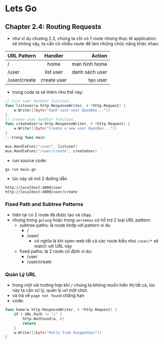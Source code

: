 # Lets Go

## Chapter 2.4: Routing Requests
- như ví dụ chương 2.3, chúng ta chỉ có 1 route nhưng thực tế application sẽ không vậy, ta cần có nhiều route để làm những chức năng khác nhau:

| URL Pattern |  Handler  | Action |
|:-----|:--------:|------:|
| /   | home| màn hình home |
| /user  |  list user  |   danh sách user |
| /user/create   | create user |    tạo user |

- trong code ta sẽ thêm như thế này:
```go
// list user handler function.
func listuser(w http.ResponseWriter, r *http.Request) {
    w.Write([]byte("danh sach user OpenDev..."))
}
// create user handler function.
func createUser(w http.ResponseWriter, r *http.Request) {
    w.Write([]byte("Create a new user OpenDev..."))
}
---trong func main

mux.HandleFunc("/user", listuser)
mux.HandleFunc("/user/create", createUser)
```

- run source code:
```console
go run main.go
```

- lúc này sẽ mở 2 đường dẫn
```console
http://localhost:4000/user
http://localhost:4000/user/create
```

### Fixed Path and Subtree Patterns
- hiện tại có 2 route đã được tạo và chạy.
- nhưng trong `golang` hoặc trong `servemux` có hỗ trợ 2 loại URL pattern: 
  - subtree paths: là route khớp với pattern ví du
    - /
    - /user/
      - có nghĩa là khi open web tất cả các route kiểu như `/user/*` sẽ match với URL này
  - fixed paths: là 2 route cố định ví dụ:
    - /user
    - /user/create
  
### Quản Lý URL
- trong một vài trường hợp khi `/` chúng ta không muốn hiển thị tất cả, lúc này ta cần xử lý, quản lý url một chút.
- và trả về `page not found` chẳng hạn
- code:
```go
func home(w http.ResponseWriter, r *http.Request) {
    if r.URL.Path != "/" {
        http.NotFound(w, r)
		return
	}
    w.Write([]byte("Hello from Snippetbox"))
}
```